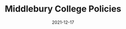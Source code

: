 ---
slug: /pages/v-policies-for-schools-abroad/middlebury-college-policies
date: 2021-12-17
title: Middlebury College Policies
---